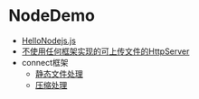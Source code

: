 # NodeDemo
* [HelloNodejs.js](src/HelloNodejs.js)
* [不使用任何框架实现的可上传文件的HttpServer](src/SimpleServer)
* connect框架
    * [静态文件处理](src/connect/serve-static.md)
    * [压缩处理](src/connect/compression.md)
